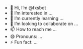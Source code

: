 - 👋 Hi, I’m @fxsbot
- 👀 I’m interested in ...
- 🌱 I’m currently learning ...
- 💞️ I’m looking to collaborate on ...
- 📫 How to reach me ...
- 😄 Pronouns: ...
- ⚡ Fun fact: ...

<!---
fxsbot/fxsbot is a ✨ special ✨ repository because its `README.md` (this file) appears on your GitHub profile.
You can click the Preview link to take a look at your changes.
--->
